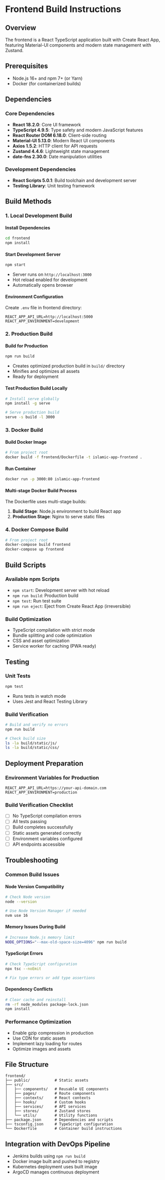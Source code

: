 # Frontend Build Instructions

## Overview
The frontend is a React TypeScript application built with Create React App, featuring Material-UI components and modern state management with Zustand.

## Prerequisites
- Node.js 16+ and npm 7+ (or Yarn)
- Docker (for containerized builds)

## Dependencies
### Core Dependencies
- **React 18.2.0**: Core UI framework
- **TypeScript 4.9.5**: Type safety and modern JavaScript features
- **React Router DOM 6.18.0**: Client-side routing
- **Material-UI 5.13.0**: Modern React UI components
- **Axios 1.5.2**: HTTP client for API requests
- **Zustand 4.4.6**: Lightweight state management
- **date-fns 2.30.0**: Date manipulation utilities

### Development Dependencies
- **React Scripts 5.0.1**: Build toolchain and development server
- **Testing Library**: Unit testing framework

## Build Methods

### 1. Local Development Build

#### Install Dependencies
```bash
cd frontend
npm install
```

#### Start Development Server
```bash
npm start
```
- Server runs on `http://localhost:3000`
- Hot reload enabled for development
- Automatically opens browser

#### Environment Configuration
Create `.env` file in frontend directory:
```env
REACT_APP_API_URL=http://localhost:5000
REACT_APP_ENVIRONMENT=development
```

### 2. Production Build

#### Build for Production
```bash
npm run build
```
- Creates optimized production build in `build/` directory
- Minifies and optimizes all assets
- Ready for deployment

#### Test Production Build Locally
```bash
# Install serve globally
npm install -g serve

# Serve production build
serve -s build -l 3000
```

### 3. Docker Build

#### Build Docker Image
```bash
# From project root
docker build -f frontend/Dockerfile -t islamic-app-frontend .
```

#### Run Container
```bash
docker run -p 3000:80 islamic-app-frontend
```

#### Multi-stage Docker Build Process
The Dockerfile uses multi-stage builds:
1. **Build Stage**: Node.js environment to build React app
2. **Production Stage**: Nginx to serve static files

### 4. Docker Compose Build
```bash
# From project root
docker-compose build frontend
docker-compose up frontend
```

## Build Scripts

### Available npm Scripts
- `npm start`: Development server with hot reload
- `npm run build`: Production build
- `npm test`: Run test suite
- `npm run eject`: Eject from Create React App (irreversible)

### Build Optimization
- TypeScript compilation with strict mode
- Bundle splitting and code optimization
- CSS and asset optimization
- Service worker for caching (PWA ready)

## Testing

### Unit Tests
```bash
npm test
```
- Runs tests in watch mode
- Uses Jest and React Testing Library

### Build Verification
```bash
# Build and verify no errors
npm run build

# Check build size
ls -la build/static/js/
ls -la build/static/css/
```

## Deployment Preparation

### Environment Variables for Production
```env
REACT_APP_API_URL=https://your-api-domain.com
REACT_APP_ENVIRONMENT=production
```

### Build Verification Checklist
- [ ] No TypeScript compilation errors
- [ ] All tests passing
- [ ] Build completes successfully
- [ ] Static assets generated correctly
- [ ] Environment variables configured
- [ ] API endpoints accessible

## Troubleshooting

### Common Build Issues

#### Node Version Compatibility
```bash
# Check Node version
node --version

# Use Node Version Manager if needed
nvm use 16
```

#### Memory Issues During Build
```bash
# Increase Node.js memory limit
NODE_OPTIONS="--max-old-space-size=4096" npm run build
```

#### TypeScript Errors
```bash
# Check TypeScript configuration
npx tsc --noEmit

# Fix type errors or add type assertions
```

#### Dependency Conflicts
```bash
# Clear cache and reinstall
rm -rf node_modules package-lock.json
npm install
```

### Performance Optimization
- Enable gzip compression in production
- Use CDN for static assets
- Implement lazy loading for routes
- Optimize images and assets

## File Structure
```
frontend/
├── public/           # Static assets
├── src/
│   ├── components/   # Reusable UI components
│   ├── pages/        # Route components
│   ├── contexts/     # React contexts
│   ├── hooks/        # Custom hooks
│   ├── services/     # API services
│   ├── stores/       # Zustand stores
│   └── utils/        # Utility functions
├── package.json      # Dependencies and scripts
├── tsconfig.json     # TypeScript configuration
└── Dockerfile        # Container build instructions
```

## Integration with DevOps Pipeline
- Jenkins builds using `npm run build`
- Docker image built and pushed to registry
- Kubernetes deployment uses built image
- ArgoCD manages continuous deployment
